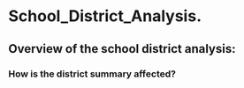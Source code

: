 # School_District_Analysis.
## Overview of the school district analysis:
### How is the district summary affected?
